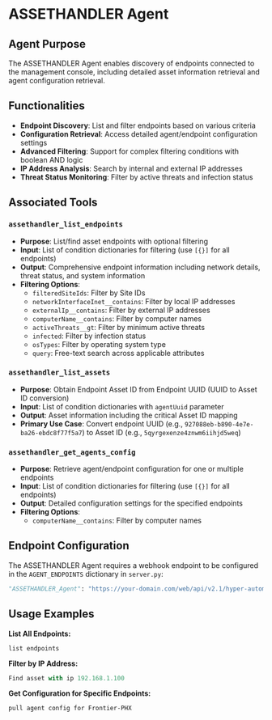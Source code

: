 # ASSETHANDLER Agent

## Agent Purpose

The ASSETHANDLER Agent enables discovery of endpoints connected to the management console, including detailed asset information retrieval and agent configuration retrieval.

## Functionalities

- **Endpoint Discovery**: List and filter endpoints based on various criteria
- **Configuration Retrieval**: Access detailed agent/endpoint configuration settings
- **Advanced Filtering**: Support for complex filtering conditions with boolean AND logic
- **IP Address Analysis**: Search by internal and external IP addresses
- **Threat Status Monitoring**: Filter by active threats and infection status

## Associated Tools

### `assethandler_list_endpoints`
- **Purpose**: List/find asset endpoints with optional filtering
- **Input**: List of condition dictionaries for filtering (use `[{}]` for all endpoints)
- **Output**: Comprehensive endpoint information including network details, threat status, and system information
- **Filtering Options**:
  - `filteredSiteIds`: Filter by Site IDs
  - `networkInterfaceInet__contains`: Filter by local IP addresses
  - `externalIp__contains`: Filter by external IP addresses
  - `computerName__contains`: Filter by computer names
  - `activeThreats__gt`: Filter by minimum active threats
  - `infected`: Filter by infection status
  - `osTypes`: Filter by operating system type
  - `query`: Free-text search across applicable attributes

### `assethandler_list_assets`
- **Purpose**: Obtain Endpoint Asset ID from Endpoint UUID (UUID to Asset ID conversion)
- **Input**: List of condition dictionaries with `agentUuid` parameter
- **Output**: Asset information including the critical Asset ID mapping
- **Primary Use Case**: Convert endpoint UUID (e.g., `927088eb-b890-4e7e-ba26-ebdc8f77f5a7`) to Asset ID (e.g., `5qyrgexenze4znwm6iihjd5weq`)

### `assethandler_get_agents_config`
- **Purpose**: Retrieve agent/endpoint configuration for one or multiple endpoints
- **Input**: List of condition dictionaries for filtering (use `[{}]` for all endpoints)
- **Output**: Detailed configuration settings for the specified endpoints
- **Filtering Options**:
  - `computerName__contains`: Filter by computer names

## Endpoint Configuration

The ASSETHANDLER Agent requires a webhook endpoint to be configured in the `AGENT_ENDPOINTS` dictionary in `server.py`:

```python
"ASSETHANDLER_Agent": "https://your-domain.com/web/api/v2.1/hyper-automate/webhook/v1/webhook/http/<WEBHOOK_URI>"
```

## Usage Examples

**List All Endpoints:**
```
list endpoints
```

**Filter by IP Address:**
```python
Find asset with ip 192.168.1.100
```

**Get Configuration for Specific Endpoints:**
```
pull agent config for Frontier-PHX	
```
